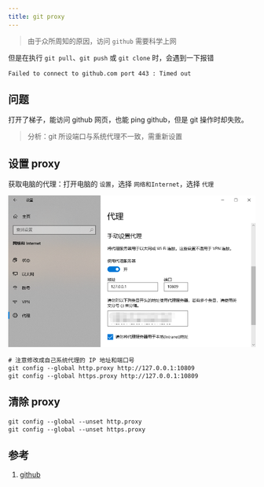 ```yaml
---
title: git proxy
---
```


> 由于众所周知的原因，访问 `github` 需要科学上网

但是在执行 `git pull`、`git push` 或 `git clone` 时，会遇到一下报错

```shell
Failed to connect to github.com port 443 : Timed out
```

## 问题

打开了梯子，能访问 github 网页，也能 ping github，但是 git 操作时却失败。
> 分析：git 所设端口与系统代理不一致，需重新设置

## 设置 proxy

获取电脑的代理：打开电脑的 `设置`，选择 `网络和Internet`，选择 `代理`

![网络代理](../assets/net-proxy.png)

```shell
# 注意修改成自己系统代理的 IP 地址和端口号
git config --global http.proxy http://127.0.0.1:10809
git config --global https.proxy http://127.0.0.1:10809
```

## 清除 proxy

```shell
git config --global --unset http.proxy
git config --global --unset https.proxy
```

## 参考

1. [github](https://github.com/orgs/community/discussions/49456)
